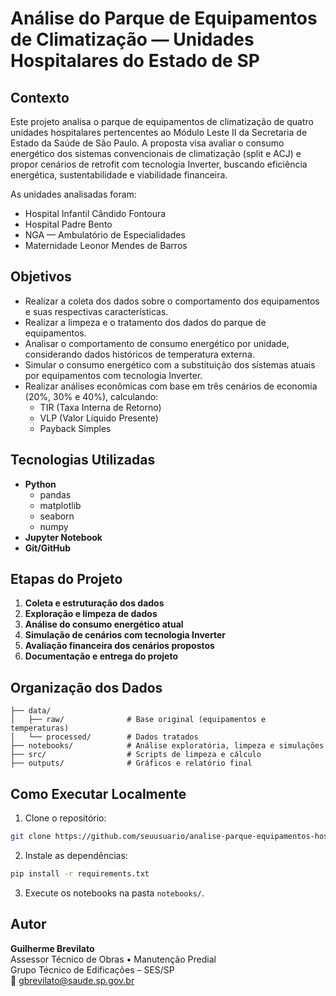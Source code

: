 
# Análise do Parque de Equipamentos de Climatização — Unidades Hospitalares do Estado de SP

## Contexto

Este projeto analisa o parque de equipamentos de climatização de quatro unidades hospitalares pertencentes ao Módulo Leste II da Secretaria de Estado da Saúde de São Paulo. A proposta visa avaliar o consumo energético dos sistemas convencionais de climatização (split e ACJ) e propor cenários de retrofit com tecnologia Inverter, buscando eficiência energética, sustentabilidade e viabilidade financeira.

As unidades analisadas foram:
- Hospital Infantil Cândido Fontoura  
- Hospital Padre Bento  
- NGA — Ambulatório de Especialidades  
- Maternidade Leonor Mendes de Barros  

## Objetivos

- Realizar a coleta dos dados sobre o comportamento dos equipamentos e suas respectivas características.
- Realizar a limpeza e o tratamento dos dados do parque de equipamentos.
- Analisar o comportamento de consumo energético por unidade, considerando dados históricos de temperatura externa.
- Simular o consumo energético com a substituição dos sistemas atuais por equipamentos com tecnologia Inverter.
- Realizar análises econômicas com base em três cenários de economia (20%, 30% e 40%), calculando:
  - TIR (Taxa Interna de Retorno)
  - VLP (Valor Líquido Presente)
  - Payback Simples

## Tecnologias Utilizadas

- **Python**
  - pandas
  - matplotlib
  - seaborn
  - numpy
- **Jupyter Notebook**
- **Git/GitHub**

## Etapas do Projeto

1. **Coleta e estruturação dos dados**  
2. **Exploração e limpeza de dados**  
3. **Análise do consumo energético atual**  
4. **Simulação de cenários com tecnologia Inverter**  
5. **Avaliação financeira dos cenários propostos**  
6. **Documentação e entrega do projeto**

## Organização dos Dados

```
├── data/
│   ├── raw/              # Base original (equipamentos e temperaturas)
│   └── processed/        # Dados tratados
├── notebooks/            # Análise exploratória, limpeza e simulações
├── src/                  # Scripts de limpeza e cálculo
├── outputs/              # Gráficos e relatório final
```

## Como Executar Localmente

1. Clone o repositório:
```bash
git clone https://github.com/seuusuario/analise-parque-equipamentos-hospitais.git
```

2. Instale as dependências:
```bash
pip install -r requirements.txt
```

3. Execute os notebooks na pasta `notebooks/`.

## Autor

**Guilherme Brevilato**  
Assessor Técnico de Obras • Manutenção Predial  
Grupo Técnico de Edificações – SES/SP  
📧 gbrevilato@saude.sp.gov.br  
